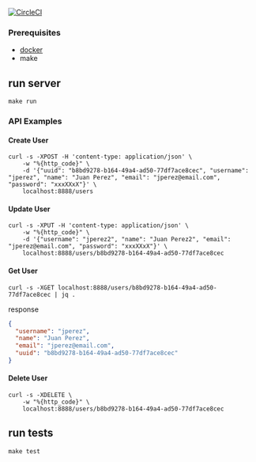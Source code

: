 
[![CircleCI](https://circleci.com/gh/ganvoa/java-cucumber-example/tree/main.svg?style=svg)](https://circleci.com/gh/ganvoa/java-cucumber-example/tree/main)

### Prerequisites

 - [docker](https://docs.docker.com/get-docker/) 
 - make

## run server

```console
make run
```

### API Examples

#### Create User

```console
curl -s -XPOST -H 'content-type: application/json' \
    -w "%{http_code}" \
    -d '{"uuid": "b8bd9278-b164-49a4-ad50-77df7ace8cec", "username": "jperez", "name": "Juan Perez", "email": "jperez@email.com", "password": "xxxXXxX"}' \
    localhost:8888/users
```  

#### Update User

```console
curl -s -XPUT -H 'content-type: application/json' \
    -w "%{http_code}" \
    -d '{"username": "jperez2", "name": "Juan Perez2", "email": "jperez@email.com", "password": "xxxXXxX"}' \
    localhost:8888/users/b8bd9278-b164-49a4-ad50-77df7ace8cec
```  

#### Get User

```console
curl -s -XGET localhost:8888/users/b8bd9278-b164-49a4-ad50-77df7ace8cec | jq .
```
response

```json
{
  "username": "jperez",
  "name": "Juan Perez",
  "email": "jperez@email.com",
  "uuid": "b8bd9278-b164-49a4-ad50-77df7ace8cec"
}
```

#### Delete User

```console
curl -s -XDELETE \
    -w "%{http_code}" \
    localhost:8888/users/b8bd9278-b164-49a4-ad50-77df7ace8cec
``` 

## run tests
```console
make test
```
